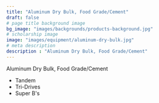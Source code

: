 ```yaml
---
title: "Aluminum Dry Bulk, Food Grade/Cement"
draft: false
# page title background image
bg_image: "images/backgrounds/products-background.jpg"
# scholarship image
image: "images/equipment/aluminum-dry-bulk.jpg"
# meta description
description : "Aluminum Dry Bulk, Food Grade/Cement"
---
```


Aluminum Dry Bulk, Food Grade/Cement

* Tandem
* Tri-Drives
* Super B's